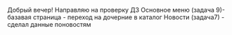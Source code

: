 Добрый вечер! 
Направляю на проверку ДЗ
Основное меню (задача 9)- базавая страница - переход на дочерние в каталог
Новости (задача7) - сделал данные поновостям
